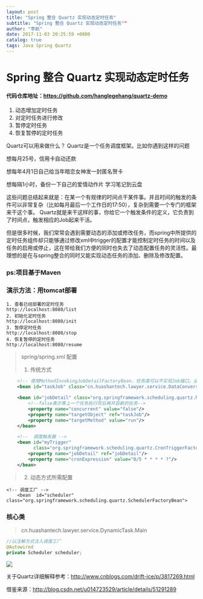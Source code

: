 ```yaml
---
layout: post
title: "Spring 整合 Quartz 实现动态定时任务"
subtitle: "Spring 整合 Quartz 实现动态定时任务""
author: "李航"
date: 2017-11-03 20:25:59 +0800
catalog: true
tags: Java Spring Quartz
---
```

# Spring 整合 Quartz 实现动态定时任务

#### 代码仓库地址：https://github.com/hanglegehang/quartz-demo

1. 动态增加定时任务
2. 对定时任务进行修改
3. 暂停定时任务
4. 恢复暂停的定时任务

Quartz可以用来做什么？
Quartz是一个任务调度框架。比如你遇到这样的问题

想每月25号，信用卡自动还款

想每年4月1日自己给当年暗恋女神发一封匿名贺卡

想每隔1小时，备份一下自己的爱情动作片 学习笔记到云盘

这些问题总结起来就是：在某一个有规律的时间点干某件事。并且时间的触发的条件可以非常复杂（比如每月最后一个工作日的17:50），复杂到需要一个专门的框架来干这个事。 Quartz就是来干这样的事，你给它一个触发条件的定义，它负责到了时间点，触发相应的Job起来干活。

但是很多时候，我们常常会遇到需要动态的添加或修改任务，而spring中所提供的定时任务组件却只能够通过修改xml中trigger的配置才能控制定时任务的时间以及任务的启用或停止，这在带给我们方便的同时也失去了动态配置任务的灵活性。最理想的是在与spring整合的同时又能实现动态任务的添加、删除及修改配置。

### ps:项目基于Maven
### 演示方法：用tomcat部署


```
1. 查看已经部署的定时任务
http://localhost:8080/list
2. 初始化定时任务
http://localhost:8080/init
3. 暂停定时任务
http://localhost:8080/stop
4. 恢复暂停的定时任务
http://localhost:8080/resume
```
> spring/spring.xml 配置
> 
> 1. 传统方式


``` xml
	<!-- 使用MethodInvokingJobDetailFactoryBean，任务类可以不实现Job接口，通过targetMethod指定调用方法-->
	<bean id="taskJob" class="cn.huashantech.lawyer.service.DataConversionTask"/>

	<bean id="jobDetail" class="org.springframework.scheduling.quartz.MethodInvokingJobDetailFactoryBean">
		<!--false表示等上一个任务执行完后再开启新的任务-->
		<property name="concurrent" value="false"/>
		<property name="targetObject" ref="taskJob"/>
		<property name="targetMethod" value="run"/>
	</bean>

	<!--  调度触发器 -->
	<bean id="myTrigger"
		  class="org.springframework.scheduling.quartz.CronTriggerFactoryBean">
		<property name="jobDetail" ref="jobDetail"/>
		<property name="cronExpression" value="0/5 * * * * ?"/>
	</bean>
```
> 2. 动态方式所需配置

```
<!-- 调度工厂 -->
	<bean  id="scheduler" class="org.springframework.scheduling.quartz.SchedulerFactoryBean">
```

### 核心类
> cn.huashantech.lawyer.service.DynamicTask.Main

``` Java
//以注解方式注入调度工厂
@Autowired
private Scheduler scheduler;

```
![](http://oj8v2br1f.bkt.clouddn.com/Jietu20171103-195921.jpg)

关于Quartz详细解释参考：http://www.cnblogs.com/drift-ice/p/3817269.html

借鉴来源：http://blog.csdn.net/u014723529/article/details/51291289
